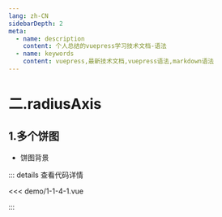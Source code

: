 ```yaml
---
lang: zh-CN
sidebarDepth: 2
meta:
  - name: description
    content: 个人总结的vuepress学习技术文档-语法
  - name: keywords
    content: vuepress,最新技术文档,vuepress语法,markdown语法
---
```


# 二.radiusAxis

## 1.多个饼图

- 饼图背景

  <Container url="http://localhost:8090/resume/?type=echarts&name=1-1-4-1.vue" />

::: details 查看代码详情

<<< demo/1-1-4-1.vue

:::
